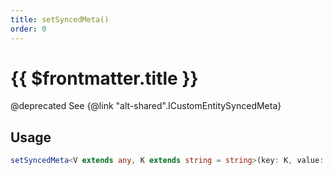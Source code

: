 ```yaml
---
title: setSyncedMeta()
order: 0
---
```


# {{ $frontmatter.title }}

@deprecated See {@link "alt-shared".ICustomEntitySyncedMeta} 

## Usage

```ts
setSyncedMeta<V extends any, K extends string = string>(key: K, value: shared.InterfaceValueByKey<shared.ICustomEntitySyncedMeta, K, V>): void;
```
